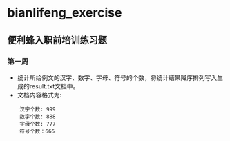 # bianlifeng_exercise
## 便利蜂入职前培训练习题
### 第一周
- 统计所给例文的汉字、数字、字母、符号的个数，将统计结果降序排列写入生成的result.txt文档中。
- 文档内容格式为:
```
    汉字个数: 999
    数字个数: 888
    字母个数: 777
    符号个数：666
```
